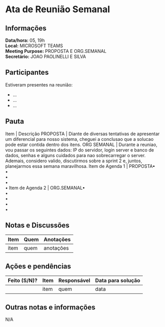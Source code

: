 # Ata de Reunião Semanal

## Informações
**Data/hora:** 05, 19h  
**Local:** MICROSOFT TEAMS  
**Meeting Purpose:** PROPOSTA E ORG.SEMANAL  
**Secretário:** JOAO PAOLINELLI E SILVA 

## Participantes
Estiveram presentes na reunião:
- ...
- ...
- ...

## Pauta

Item | Descrição
PROPOSTA | Diante de diversas tentativas de apresentar um diferencial para nosso sistema, cheguei a conclusao que a solucao pode estar contida dentro dos itens.
ORG SEMANAL | Durante a reuniao, vou passar os seguintes dados: IP do servidor, login server e banco de dados, senhas e alguns cuidados para nao sobrecarregar o server. Ademais, considero valido, discutirmos sobre a sprint 2 e, juntos, planejarmos essa semana maravilhosa. 
Item de Agenda 1 | PROPOSTA• <br>• <br>• <br>• <br>• 
Item de Agenda 2 | ORG.SEMANAL• <br>• <br>• <br>• <br>• 

## Notas e Discussões
Item | Quem | Anotações |
---- | ---- | ---- |
item | quem | anotações |


## Ações e pendências
| Feito (S/N)? | Item | Responsável | Data para solução |
| ---- | ---- | ---- | ---- |
| | item | quem | data |

## Outras notas e informações
N/A

